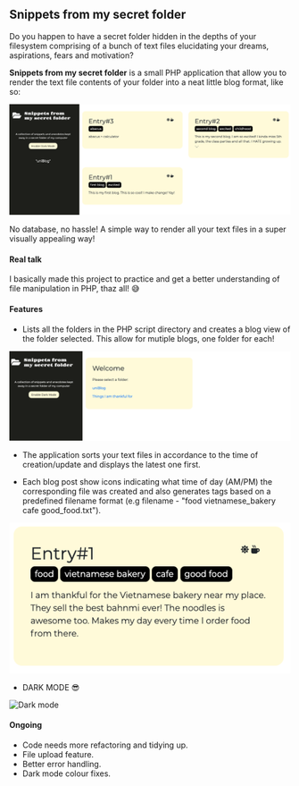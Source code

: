 ## Snippets from my secret folder

Do you happen to have a secret folder hidden in the depths of your filesystem comprising of a bunch of text files
elucidating your dreams, aspirations, fears and motivation? 

**Snippets from my secret folder** is a small PHP application that allow you to render the text file contents of your folder into a neat little blog format, like so:

![Blog screen](/assets/blog.png)

No database, no hassle! A simple way to render all your text files in a super visually appealing way!

#### Real talk
I basically made this project to practice and get a better understanding of file manipulation in PHP, thaz all! :sweat_smile:

#### Features
* Lists all the folders in the PHP script directory and creates a blog view of the folder selected. This allow for mutiple blogs, one folder for each!

![Main screen](/assets/home.png)

* The application sorts your text files in accordance to the time of creation/update and displays the latest one first.

* Each blog post show icons indicating what time of day (AM/PM) the corresponding file was created and also generates tags based on a predefined filename format (e.g filename - "food vietnamese_bakery cafe good_food.txt").

![Main screen](/assets/blogpost.png)

* DARK MODE :sunglasses:

![Dark mode](https://media.giphy.com/media/2eVKCUafHyZL1Odbt4/giphy.gif)

#### Ongoing

* Code needs more refactoring and tidying up.
* File upload feature.
* Better error handling.
* Dark mode colour fixes.


